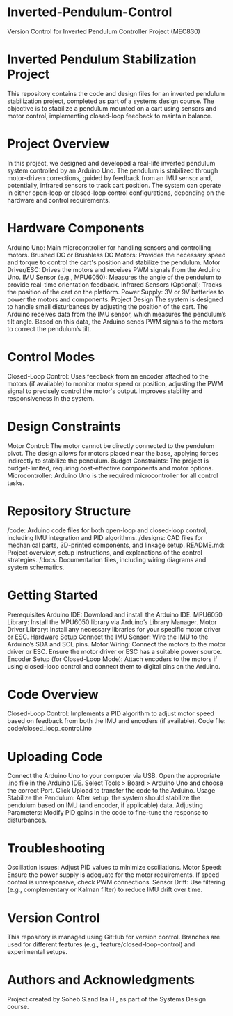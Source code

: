# Inverted-Pendulum-Control
Version Control for Inverted Pendulum Controller Project (MEC830)

# Inverted Pendulum Stabilization Project
This repository contains the code and design files for an inverted pendulum stabilization project, completed as part of a systems design course. The objective is to stabilize a pendulum mounted on a cart using sensors and motor control, implementing closed-loop feedback to maintain balance.

# Project Overview
In this project, we designed and developed a real-life inverted pendulum system controlled by an Arduino Uno. The pendulum is stabilized through motor-driven corrections, guided by feedback from an IMU sensor and, potentially, infrared sensors to track cart position. The system can operate in either open-loop or closed-loop control configurations, depending on the hardware and control requirements.

# Hardware Components
Arduino Uno: Main microcontroller for handling sensors and controlling motors.
Brushed DC or Brushless DC Motors: Provides the necessary speed and torque to control the cart's position and stabilize the pendulum.
Motor Driver/ESC: Drives the motors and receives PWM signals from the Arduino Uno.
IMU Sensor (e.g., MPU6050): Measures the angle of the pendulum to provide real-time orientation feedback.
Infrared Sensors (Optional): Tracks the position of the cart on the platform.
Power Supply: 3V or 9V batteries to power the motors and components.
Project Design
The system is designed to handle small disturbances by adjusting the position of the cart. The Arduino receives data from the IMU sensor, which measures the pendulum’s tilt angle. Based on this data, the Arduino sends PWM signals to the motors to correct the pendulum’s tilt.

# Control Modes
Closed-Loop Control:
Uses feedback from an encoder attached to the motors (if available) to monitor motor speed or position, adjusting the PWM signal to precisely control the motor's output.
Improves stability and responsiveness in the system.

# Design Constraints
Motor Control: The motor cannot be directly connected to the pendulum pivot. The design allows for motors placed near the base, applying forces indirectly to stabilize the pendulum.
Budget Constraints: The project is budget-limited, requiring cost-effective components and motor options.
Microcontroller: Arduino Uno is the required microcontroller for all control tasks.

# Repository Structure
/code: Arduino code files for both open-loop and closed-loop control, including IMU integration and PID algorithms.
/designs: CAD files for mechanical parts, 3D-printed components, and linkage setup.
README.md: Project overview, setup instructions, and explanations of the control strategies.
/docs: Documentation files, including wiring diagrams and system schematics.

# Getting Started
Prerequisites
Arduino IDE: Download and install the Arduino IDE.
MPU6050 Library: Install the MPU6050 library via Arduino’s Library Manager.
Motor Driver Library: Install any necessary libraries for your specific motor driver or ESC.
Hardware Setup
Connect the IMU Sensor: Wire the IMU to the Arduino’s SDA and SCL pins.
Motor Wiring: 
Connect the motors to the motor driver or ESC.
Ensure the motor driver or ESC has a suitable power source.
Encoder Setup (for Closed-Loop Mode): Attach encoders to the motors if using closed-loop control and connect them to digital pins on the Arduino.

# Code Overview
Closed-Loop Control:
Implements a PID algorithm to adjust motor speed based on feedback from both the IMU and encoders (if available).
Code file: code/closed_loop_control.ino

# Uploading Code
Connect the Arduino Uno to your computer via USB.
Open the appropriate .ino file in the Arduino IDE.
Select Tools > Board > Arduino Uno and choose the correct Port.
Click Upload to transfer the code to the Arduino.
Usage
Stabilize the Pendulum: After setup, the system should stabilize the pendulum based on IMU (and encoder, if applicable) data.
Adjusting Parameters: Modify PID gains in the code to fine-tune the response to disturbances.

# Troubleshooting
Oscillation Issues: Adjust PID values to minimize oscillations.
Motor Speed: Ensure the power supply is adequate for the motor requirements. If speed control is unresponsive, check PWM connections.
Sensor Drift: Use filtering (e.g., complementary or Kalman filter) to reduce IMU drift over time.

# Version Control
This repository is managed using GitHub for version control. Branches are used for different features (e.g., feature/closed-loop-control) and experimental setups.

# Authors and Acknowledgments
Project created by Soheb S.and Isa H., as part of the Systems Design course.
